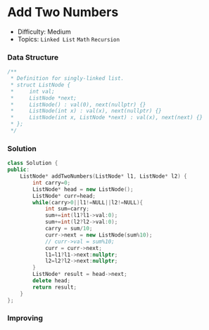 # Add Two Numbers
- Difficulty: Medium
- Topics: `Linked List` `Math` `Recursion`

### Data Structure
``` cpp
/**
 * Definition for singly-linked list.
 * struct ListNode {
 *     int val;
 *     ListNode *next;
 *     ListNode() : val(0), next(nullptr) {}
 *     ListNode(int x) : val(x), next(nullptr) {}
 *     ListNode(int x, ListNode *next) : val(x), next(next) {}
 * };
 */
```

### Solution
``` cpp
class Solution {
public:
    ListNode* addTwoNumbers(ListNode* l1, ListNode* l2) {
        int carry=0;
        ListNode* head = new ListNode();
        ListNode* curr=head;
        while(carry>0||l1!=NULL||l2!=NULL){
            int sum=carry;
            sum+=int(l1?l1->val:0);
            sum+=int(l2?l2->val:0);
            carry = sum/10;
            curr->next = new ListNode(sum%10);
            // curr->val = sum%10;
            curr = curr->next;
            l1=l1?l1->next:nullptr;
            l2=l2?l2->next:nullptr;
        }
        ListNode* result = head->next;
        delete head;
        return result;
    }
};
```

### Improving
``` cpp
```